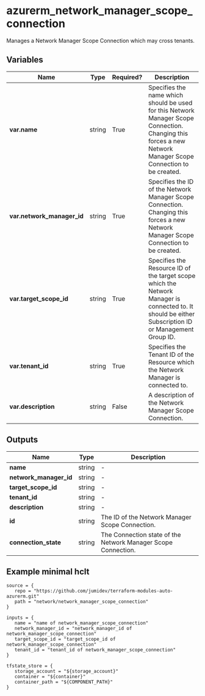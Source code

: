 # azurerm_network_manager_scope_connection

Manages a Network Manager Scope Connection which may cross tenants.

## Variables

| Name | Type | Required? |  Description |
| ---- | ---- | --------- |  ----------- |
| **var.name** | string | True | Specifies the name which should be used for this Network Manager Scope Connection. Changing this forces a new Network Manager Scope Connection to be created. | 
| **var.network_manager_id** | string | True | Specifies the ID of the Network Manager Scope Connection. Changing this forces a new Network Manager Scope Connection to be created. | 
| **var.target_scope_id** | string | True | Specifies the Resource ID of the target scope which the Network Manager is connected to. It should be either Subscription ID or Management Group ID. | 
| **var.tenant_id** | string | True | Specifies the Tenant ID of the Resource which the Network Manager is connected to. | 
| **var.description** | string | False | A description of the Network Manager Scope Connection. | 



## Outputs

| Name | Type | Description |
| ---- | ---- | --------- | 
| **name** | string  | - | 
| **network_manager_id** | string  | - | 
| **target_scope_id** | string  | - | 
| **tenant_id** | string  | - | 
| **description** | string  | - | 
| **id** | string  | The ID of the Network Manager Scope Connection. | 
| **connection_state** | string  | The Connection state of the Network Manager Scope Connection. | 

## Example minimal hclt

```hcl
source = {
   repo = "https://github.com/jumidev/terraform-modules-auto-azurerm.git" 
   path = "network/network_manager_scope_connection" 
}

inputs = {
   name = "name of network_manager_scope_connection" 
   network_manager_id = "network_manager_id of network_manager_scope_connection" 
   target_scope_id = "target_scope_id of network_manager_scope_connection" 
   tenant_id = "tenant_id of network_manager_scope_connection" 
}

tfstate_store = {
   storage_account = "${storage_account}" 
   container = "${container}" 
   container_path = "${COMPONENT_PATH}" 
}


```